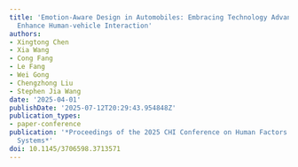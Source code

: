 ```yaml
---
title: 'Emotion-Aware Design in Automobiles: Embracing Technology Advancements to
  Enhance Human-vehicle Interaction'
authors:
- Xingtong Chen
- Xia Wang
- Cong Fang
- Le Fang
- Wei Gong
- Chengzhong Liu
- Stephen Jia Wang
date: '2025-04-01'
publishDate: '2025-07-12T20:29:43.954848Z'
publication_types:
- paper-conference
publication: '*Proceedings of the 2025 CHI Conference on Human Factors in Computing
  Systems*'
doi: 10.1145/3706598.3713571
---
```

